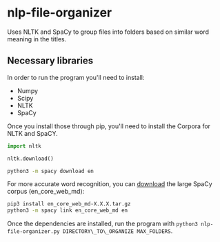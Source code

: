 # nlp-file-organizer
Uses NLTK and SpaCy to group files into folders based on similar word meaning in the titles.

## Necessary libraries

In order to run the program you'll need to install:
 * Numpy
 * Scipy
 * NLTK
 * SpaCy

Once you install those through pip, you'll need to install the Corpora for NLTK and SpaCY.

```python
import nltk

nltk.download()
```

```bash
python3 -m spacy download en
```

For more accurate word recognition, you can [download](https://github.com/explosion/spacy-models/blob/master/README.md) the large SpaCy corpus (en\_core\_web\_md):

```bash
pip3 install en_core_web_md-X.X.X.tar.gz
python3 -m spacy link en_core_web_md en
```

Once the dependencies are installed, run the program with `python3 nlp-file-organizer.py DIRECTORY\_TO\_ORGANIZE MAX_FOLDERS`.
